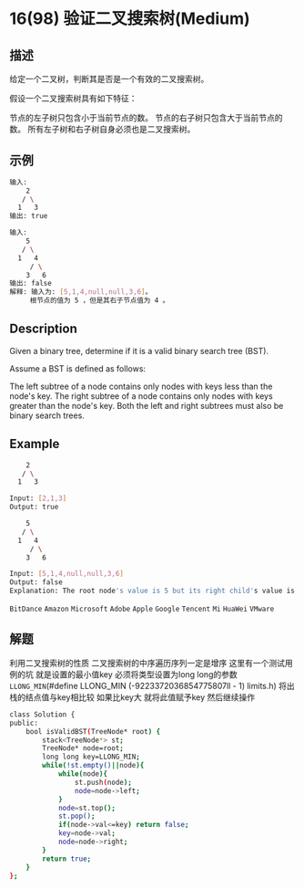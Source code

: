 # 16(98) 验证二叉搜索树(Medium)
## 描述

给定一个二叉树，判断其是否是一个有效的二叉搜索树。

假设一个二叉搜索树具有如下特征：

节点的左子树只包含小于当前节点的数。
节点的右子树只包含大于当前节点的数。
所有左子树和右子树自身必须也是二叉搜索树。

## 示例
```bash
输入:
    2
   / \
  1   3
输出: true

输入:
    5
   / \
  1   4
     / \
    3   6
输出: false
解释: 输入为: [5,1,4,null,null,3,6]。
     根节点的值为 5 ，但是其右子节点值为 4 。

``` 

## Description

Given a binary tree, determine if it is a valid binary search tree (BST).

Assume a BST is defined as follows:

The left subtree of a node contains only nodes with keys less than the node's key.
The right subtree of a node contains only nodes with keys greater than the node's key.
Both the left and right subtrees must also be binary search trees.

## Example

```bash
    2
   / \
  1   3

Input: [2,1,3]
Output: true

    5
   / \
  1   4
     / \
    3   6

Input: [5,1,4,null,null,3,6]
Output: false
Explanation: The root node's value is 5 but its right child's value is 4

```

`BitDance` `Amazon` `Microsoft` `Adobe` `Apple` `Google` `Tencent` `Mi` `HuaWei` `VMware`

## 解题

利用二叉搜索树的性质 二叉搜索树的中序遍历序列一定是增序 这里有一个测试用例的坑 就是设置的最小值key 必须将类型设置为long long的参数`LLONG_MIN`(#define LLONG_MIN (-9223372036854775807ll - 1)  limits.h)
将出栈的结点值与key相比较 如果比key大 就将此值赋予key 然后继续操作

```bash
class Solution {
public:
    bool isValidBST(TreeNode* root) {
        stack<TreeNode*> st;
        TreeNode* node=root;
        long long key=LLONG_MIN;
        while(!st.empty()||node){
            while(node){
                st.push(node);
                node=node->left;
            }
            node=st.top();
            st.pop();
            if(node->val<=key) return false;
            key=node->val;
            node=node->right;
        }
        return true;
    }
};
```